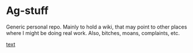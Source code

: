 # Ag-stuff

Generic personal repo.  Mainly to hold a wiki, that may point to other places where I might be doing real work.  Also, bitches, moans, complaints, etc.

[text](../../wiki)
